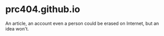# prc404.github.io
An article, an account even a person could be erased on Internet, but an idea won't.
